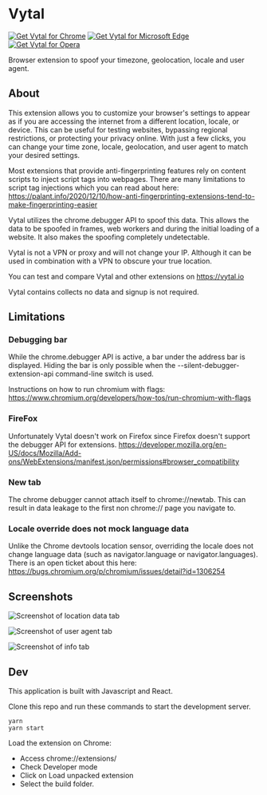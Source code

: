 # Vytal

<p>
<a href="https://chrome.google.com/webstore/detail/vytal-spoof-timezone-loca/ncbknoohfjmcfneopnfkapmkblaenokb?utm_source=github"><img src="https://user-images.githubusercontent.com/585534/107280622-91a8ea80-6a26-11eb-8d07-77c548b28665.png" alt="Get Vytal for Chrome"></a>
<a href="https://microsoftedge.microsoft.com/addons/detail/vytal-spoof-timezone-l/nkaemodamjfefjgbefolnpnlccpdfpap"><img src="https://user-images.githubusercontent.com/585534/107280673-a5ece780-6a26-11eb-9cc7-9fa9f9f81180.png" alt="Get Vytal for Microsoft Edge"></a>
<a href="https://addons.opera.com/en/extensions/details/vytal-spoof-timezone-location-user-agent/"><img src="https://user-images.githubusercontent.com/585534/107280692-ac7b5f00-6a26-11eb-85c7-088926504452.png" alt="Get Vytal for Opera"></a>
</p>

Browser extension to spoof your timezone, geolocation, locale and user agent.

## About

This extension allows you to customize your browser's settings to appear as if you are accessing the internet from a different location, locale, or device. This can be useful for testing websites, bypassing regional restrictions, or protecting your privacy online. With just a few clicks, you can change your time zone, locale, geolocation, and user agent to match your desired settings.

Most extensions that provide anti-fingerprinting features rely on content scripts to inject script tags into webpages. There are many limitations to script tag injections which you can read about here: https://palant.info/2020/12/10/how-anti-fingerprinting-extensions-tend-to-make-fingerprinting-easier

Vytal utilizes the chrome.debugger API to spoof this data. This allows the data to be spoofed in frames, web workers and during the initial loading of a website. It also makes the spoofing completely undetectable.

Vytal is not a VPN or proxy and will not change your IP. Although it can be used in combination with a VPN to obscure your true location.

You can test and compare Vytal and other extensions on https://vytal.io

Vytal contains collects no data and signup is not required.

## Limitations

### Debugging bar

While the chrome.debugger API is active, a bar under the address bar is displayed. Hiding the bar is only possible when the --silent-debugger-extension-api command-line switch is used.

Instructions on how to run chromium with flags: https://www.chromium.org/developers/how-tos/run-chromium-with-flags

### FireFox

Unfortunately Vytal doesn't work on Firefox since Firefox doesn't support the debugger API for extensions. https://developer.mozilla.org/en-US/docs/Mozilla/Add-ons/WebExtensions/manifest.json/permissions#browser_compatibility

### New tab

The chrome debugger cannot attach itself to chrome://newtab. This can result in data leakage to the first non chrome:// page you navigate to.

### Locale override does not mock language data

Unlike the Chrome devtools location sensor, overriding the locale does not change language data (such as navigator.language or navigator.languages). There is an open ticket about this here: https://bugs.chromium.org/p/chromium/issues/detail?id=1306254

## Screenshots

![Screenshot of location data tab](https://raw.githubusercontent.com/z0ccc/Vytal/master/promo/screenshot-1.png)

![Screenshot of user agent tab](https://raw.githubusercontent.com/z0ccc/Vytal/master/promo/screenshot-2.png)

![Screenshot of info tab](https://raw.githubusercontent.com/z0ccc/Vytal/master/promo/screenshot-3.png)

## Dev

This application is built with Javascript and React.

Clone this repo and run these commands to start the development server.

```
yarn
yarn start
```

Load the extension on Chrome:

- Access chrome://extensions/
- Check Developer mode
- Click on Load unpacked extension
- Select the build folder.
